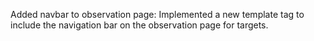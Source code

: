 Added navbar to observation page: Implemented a new template tag to include the navigation bar on the observation page for  targets.